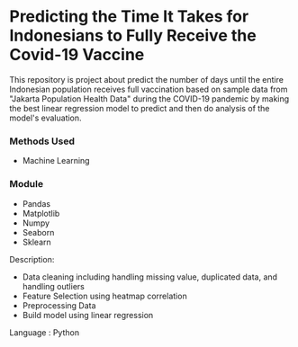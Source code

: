 # Predicting the Time It Takes for Indonesians to Fully Receive the Covid-19 Vaccine

This  repository is project about predict the number of days until the entire Indonesian population receives full vaccination based on sample data from "Jakarta Population Health Data" during the COVID-19 pandemic by making the best linear regression model to predict and then do analysis of the model's evaluation.

### Methods Used
* Machine Learning

### Module
* Pandas
* Matplotlib
* Numpy
* Seaborn
* Sklearn

Description:

- Data cleaning including handling missing value, duplicated data, and handling outliers
- Feature Selection using heatmap correlation
- Preprocessing Data
- Build model using linear regression

Language : Python

